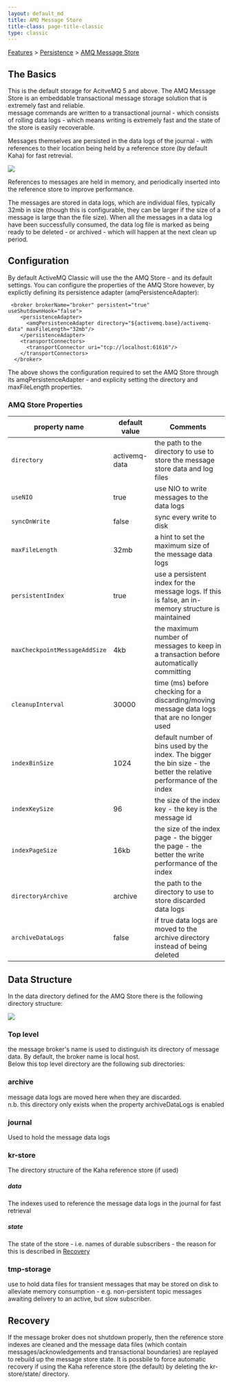 ```yaml
---
layout: default_md
title: AMQ Message Store 
title-class: page-title-classic
type: classic
---
```


[Features](features) > [Persistence](persistence) > [AMQ Message Store](amq-message-store)


The Basics
----------

This is the default storage for AcitveMQ 5 and above. The AMQ Message Store is an embeddable transactional message storage solution that is extremely fast and reliable.  
message commands are written to a transactional journal - which consists of rolling data logs - which means writing is extremely fast and the state of the store is easily recoverable.

Messages themselves are persisted in the data logs of the journal - with references to their location being held by a reference store (by default Kaha) for fast retrevial.

![](assets/img/amqstore.png)
  
References to messages are held in memory, and periodically inserted into the reference store to improve performance.  
  
The messages are stored in data logs, which are individual files, typically 32mb in size (though this is configurable, they can be larger if the size of a message is large than the file size). When all the messages in a data log have been successfully consumed, the data log file is marked as being ready to be deleted - or archived - which will happen at the next clean up period.

Configuration
-------------

By default ActiveMQ Classic will use the the AMQ Store - and its default settings. You can configure the properties of the AMQ Store however, by explictly defining its persistence adapter (amqPersistenceAdapter):
```
 <broker brokerName="broker" persistent="true" useShutdownHook="false">
    <persistenceAdapter>
      <amqPersistenceAdapter directory="${activemq.base}/activemq-data" maxFileLength="32mb"/>
    </persistenceAdapter>
    <transportConnectors>
      <transportConnector uri="tcp://localhost:61616"/>
    </transportConnectors>
  </broker>
```
The above shows the configuration required to set the AMQ Store through its amqPersistenceAdapter - and explicity setting the directory and maxFileLength properties.

### AMQ Store Properties

property name|default value|Comments
---|---|---
`directory`|activemq-data|the path to the directory to use to store the message store data and log files
`useNIO`|true|use NIO to write messages to the data logs
`syncOnWrite`|false|sync every write to disk
`maxFileLength`|32mb|a hint to set the maximum size of the message data logs
`persistentIndex`|true|use a persistent index for the message logs. If this is false, an in-memory structure is maintained
`maxCheckpointMessageAddSize`|4kb|the maximum number of messages to keep in a transaction before automatically committing
`cleanupInterval`|30000|time (ms) before checking for a discarding/moving message data logs that are no longer used
`indexBinSize`|1024|default number of bins used by the index. The bigger the bin size - the better the relative performance of the index
`indexKeySize`|96|the size of the index key - the key is the message id
`indexPageSize`|16kb|the size of the index page - the bigger the page - the better the write performance of the index
`directoryArchive`|archive|the path to the directory to use to store discarded data logs
`archiveDataLogs`|false|if true data logs are moved to the archive directory instead of being deleted

Data Structure
--------------

In the data directory defined for the AMQ Store there is the following directory structure:

![](assets/img/amqdir.png)

### Top level

the message broker's name is used to distinguish its directory of message data. By default, the broker name is local host.  
Below this top level directory are the following sub directories:

### archive

message data logs are moved here when they are discarded.  
n.b. this directory only exists when the property archiveDataLogs is enabled

### journal

Used to hold the message data logs

### kr-store

The directory structure of the Kaha reference store (if used)

##### data

The indexes used to reference the message data logs in the journal for fast retrieval

##### state

The state of the store - i.e. names of durable subscribers - the reason for this is described in [Recovery](#recovery)

### tmp-storage

use to hold data files for transient messages that may be stored on disk to alleviate memory consumption - e.g. non-persistent topic messages awaiting delivery to an active, but slow subscriber.

Recovery <a name="#recovery"></a>
--------

If the message broker does not shutdown properly, then the reference store indexes are cleaned and the message data files (which contain messages/acknowledgements and transactional boundaries) are replayed to rebuild up the message store state. It is possbile to force automatic recovery if using the Kaha reference store (the default) by deleting the kr-store/state/ directory.

